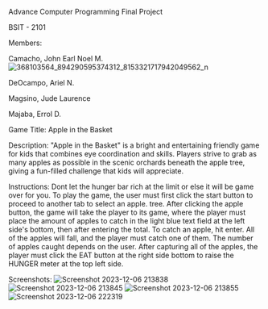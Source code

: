 Advance Computer Programming Final Project

BSIT - 2101


Members:

Camacho, John Earl Noel M.
![368103564_894290595374312_8153321717942049562_n](https://github.com/Errol26/Project/assets/153089453/7dc62bbb-36c4-4ecc-998a-a41a61ba7614)


DeOcampo, Ariel N.

Magsino, Jude Laurence

Majaba, Errol D.



Game Title: Apple in the Basket

Description:
"Apple in the Basket" is a bright and entertaining friendly game for kids that combines eye coordination and skills. Players strive to grab as many apples as possible in the scenic orchards beneath the apple tree, giving a fun-filled challenge that kids will appreciate.


Instructions:
Dont let the hunger bar rich at the limit or else it will be game over for you. To play the game, the user must first click the start button to proceed to another tab to select an apple.  tree. After clicking the apple button, the game will take the player to its game, where the player must place the amount of apples to catch in the light blue text field at the left side's bottom, then after entering the total. To catch an apple, hit enter. All of the apples will fall, and the player must catch one of them. The number of apples caught depends on the user. After capturing all of the apples, the player must click the EAT button at the right side bottom to raise the HUNGER meter at the top left side.


Screenshots:
![Screenshot 2023-12-06 213838](https://github.com/Errol26/Project/assets/153089453/b8f7f0db-57f2-40da-9192-ad6132045de1)
![Screenshot 2023-12-06 213845](https://github.com/Errol26/Project/assets/153089453/e2567ca0-8697-4ec4-b349-93564cade0cc)
![Screenshot 2023-12-06 213855](https://github.com/Errol26/Project/assets/153089453/b7cdf98f-bd0a-48d2-960c-d95b4a3f4640)
![Screenshot 2023-12-06 222319](https://github.com/Errol26/Project/assets/153089453/6ade4807-bf20-469a-9158-e4c402b24f93)
